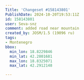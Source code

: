 ```yaml
---
Title: 'Changeset #158143801'
PublishDate: 2024-10-20T19:53:11Z
id: 158143801
user: Seva-snz
comment: added road near mountain
created_by: JOSM/1.5 (19096 ru)
tags:
- Montenegro
bbox:
  min_lon: 18.8229846
  min_lat: 42.2801681
  max_lon: 18.8325071
  max_lat: 42.2912148

---
```

